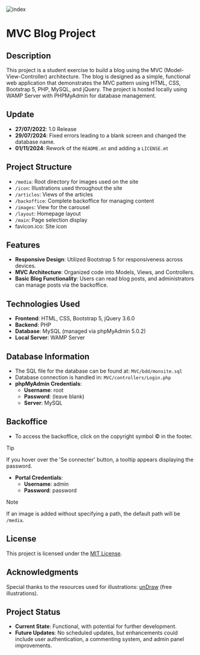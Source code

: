 ![index](https://github.com/user-attachments/assets/4cf921d1-c2db-4a9e-963d-6b34260e534b)
# MVC Blog Project

## Description
This project is a student exercise to build a blog using the MVC (Model-View-Controller) architecture. The blog is designed as a simple, functional web application that demonstrates the MVC pattern using HTML, CSS, Bootstrap 5, PHP, MySQL, and jQuery. The project is hosted locally using WAMP Server with PHPMyAdmin for database management.

## Update
- **27/07/2022**: 1.0 Release
- **29/07/2024**: Fixed errors leading to a blank screen and changed the database name.
- **01/11/2024**: Rework of the ``README.mt`` and adding a ``LICENSE.mt``

## Project Structure
- ``/media``: Root directory for images used on the site
- ``/icon``: Illustrations used throughout the site
- ``/articles``: Views of the articles
- ``/backoffice``: Complete backoffice for managing content
- ``/images``: View for the carousel
- ``/layout``: Homepage layout
- ``/main``: Page selection display
- favicon.ico: Site icon

## Features
- **Responsive Design**: Utilized Bootstrap 5 for responsiveness across devices.
- **MVC Architecture**: Organized code into Models, Views, and Controllers.
- **Basic Blog Functionality**: Users can read blog posts, and administrators can manage posts via the backoffice.

## Technologies Used
- **Frontend**: HTML, CSS, Bootstrap 5, jQuery 3.6.0
- **Backend**: PHP
- **Database**: MySQL (managed via phpMyAdmin 5.0.2)
- **Local Server**: WAMP Server

## Database Information
- The SQL file for the database can be found at: ``MVC/bdd/monsite.sql``
- Database connection is handled in: ``MVC/controllers/Login.php``
- **phpMyAdmin Credentials**:
  - **Username**: root
  - **Password**: (leave blank)
  - **Server**: MySQL

## Backoffice
- To access the backoffice, click on the copyright symbol © in the footer.
> [!TIP]
> If you hover over the 'Se connecter' button, a tooltip appears displaying the password.
- **Portal Credentials**:
  - **Username**: admin
  - **Password**: password
> [!NOTE]
> If an image is added without specifying a path, the default path will be ``/media``.

## License
This project is licensed under the [MIT License](https://choosealicense.com/licenses/mit/).

## Acknowledgments
Special thanks to the resources used for illustrations: [unDraw](https://undraw.co/illustrations) (free illustrations).

## Project Status
- **Current State**: Functional, with potential for further development.
- **Future Updates**: No scheduled updates, but enhancements could include user authentication, a commenting system, and admin panel improvements.
